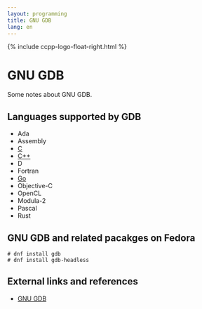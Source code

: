```yaml
---
layout: programming
title: GNU GDB
lang: en
---
```

{% include ccpp-logo-float-right.html %}

# GNU GDB
Some notes about GNU GDB.

## Languages supported by GDB

* Ada
* Assembly
* [C](/programming/ccplus/)
* [C++](/programming/ccplus/)
* D
* Fortran
* [Go](/programming/go/)
* Objective-C
* OpenCL
* Modula-2
* Pascal
* Rust


## GNU GDB and related pacakges on Fedora

    # dnf install gdb
    # dnf install gdb-headless 
    

## External links and references
* [GNU GDB](https://www.gnu.org/software/gdb/)

